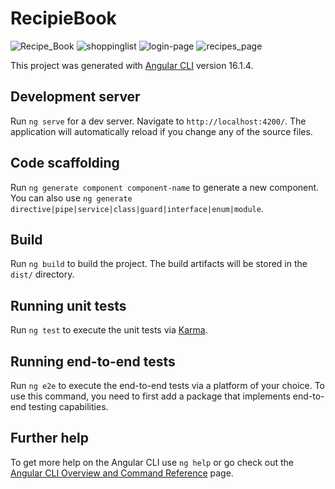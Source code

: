 # RecipieBook


![Recipe_Book](https://github.com/AbhishekGarg0507/RecipieBook/assets/103814691/801ba90e-d017-4135-8c74-25f908737703)
![shoppinglist](https://github.com/AbhishekGarg0507/RecipieBook/assets/103814691/0e1e913d-afc7-437d-b099-e6259ed665bc)
![login-page](https://github.com/AbhishekGarg0507/RecipieBook/assets/103814691/092cea31-ff6e-4cf7-94b5-ecf24cc885a4)
![recipes_page](https://github.com/AbhishekGarg0507/RecipieBook/assets/103814691/8729c254-ecb6-4629-bbb5-3476a0071a9c)




This project was generated with [Angular CLI](https://github.com/angular/angular-cli) version 16.1.4.

## Development server

Run `ng serve` for a dev server. Navigate to `http://localhost:4200/`. The application will automatically reload if you change any of the source files.

## Code scaffolding

Run `ng generate component component-name` to generate a new component. You can also use `ng generate directive|pipe|service|class|guard|interface|enum|module`.

## Build

Run `ng build` to build the project. The build artifacts will be stored in the `dist/` directory.

## Running unit tests

Run `ng test` to execute the unit tests via [Karma](https://karma-runner.github.io).

## Running end-to-end tests

Run `ng e2e` to execute the end-to-end tests via a platform of your choice. To use this command, you need to first add a package that implements end-to-end testing capabilities.

## Further help

To get more help on the Angular CLI use `ng help` or go check out the [Angular CLI Overview and Command Reference](https://angular.io/cli) page.
